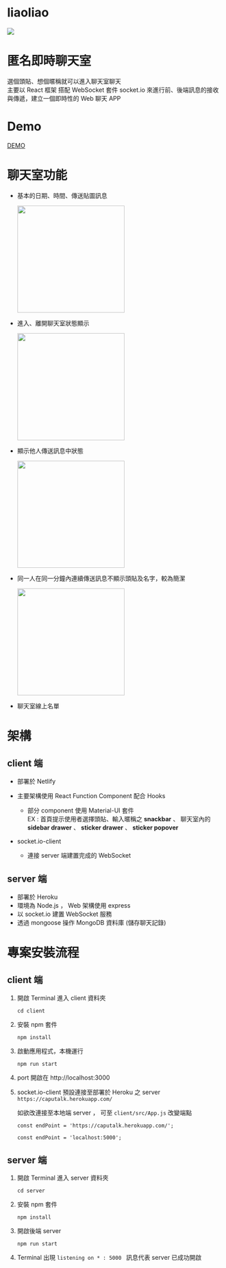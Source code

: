 # liaoliao
<img src="https://i.ibb.co/YjPfXJD/2020-07-12-9-08-18.png">


# 匿名即時聊天室
選個頭貼、想個暱稱就可以進入聊天室聊天<br>
主要以 React 框架 搭配 WebSocket 套件 socket.io 來進行前、後端訊息的接收與傳遞，建立一個即時性的 Web 聊天 APP

# Demo
<a href="https://liaoliao.netlify.app/">DEMO</a>

# 聊天室功能
* 基本的日期、時間、傳送貼圖訊息 

  <img src="https://i.ibb.co/zft6v12/RPReplay-Final1594563401.gif" width=250>

* 進入、離開聊天室狀態顯示

  <img src="https://i.ibb.co/m4SMPrP/RPReplay-Final1594568340.gif" width=250>
  
* 顯示他人傳送訊息中狀態

  <img src="https://i.ibb.co/j3tyMBq/RPReplay-Final1594563310.gif" width=250/>

* 同一人在同一分鐘內連續傳送訊息不顯示頭貼及名字，較為簡潔

  <img src="https://i.ibb.co/grTVZpR/2020-07-13-12-15-54.png" width=250>
  
* 聊天室線上名單

# 架構
## client 端
* 部署於 Netlify
* 主要架構使用 React Function Component 配合 Hooks

  * 部分 component 使用 Material-UI 套件 
    <br>EX :  首頁提示使用者選擇頭貼、輸入暱稱之 **snackbar** 、 聊天室內的 **sidebar drawer** 、 **sticker drawer** 、 **sticker popover**
* socket.io-client 

  * 連接 server 端建置完成的 WebSocket
## server 端
* 部署於 Heroku
* 環境為 Node.js ， Web 架構使用 express
* 以 socket.io 建置 WebSocket 服務
* 透過 mongoose 操作 MongoDB 資料庫 (儲存聊天記錄)

# 專案安裝流程
## client 端
<ol>
  <li>
    開啟 Terminal 進入 client 資料夾
    <p></p>
    <pre><code>cd client</code></pre>
  </li>
  <li>
    安裝 npm 套件
    <p></p>
    <pre><code>npm install</code></pre>
  </li>
  <li>
    啟動應用程式，本機運行
    <p></p>
    <pre><code>npm run start</code></pre>
  </li>
  <li>
    port 開啟在 http://localhost:3000
  </li>
  <p></p>
  <li>
    socket.io-client 預設連接至部署於 Heroku 之 server <code>https://caputalk.herokuapp.com/</code> <br>
    <p></p>
    如欲改連接至本地端 server ， 可至 <code>client/src/App.js</code> 改變端點 
    <p></p>
    <pre><code>const endPoint = 'https://caputalk.herokuapp.com/';</code></pre>
    <p></p>
    <pre><code>const endPoint = 'localhost:5000';</code></pre>
  </li>
</ol>

## server 端
<ol>
  <li>
    開啟 Terminal 進入 server 資料夾
    <p></p>
    <pre><code>cd server</code></pre>
  </li>
  <li>
    安裝 npm 套件
    <p></p>
    <pre><code>npm install</code></pre>
  </li>
  
  <li>
    開啟後端 server 
    <p></p>
    <pre><code>npm run start</code></pre>
  </li>
  
  <li>
  Terminal 出現 <code>listening on * : 5000 </code> 訊息代表 server 已成功開啟<br>
  </li>
</ol>

